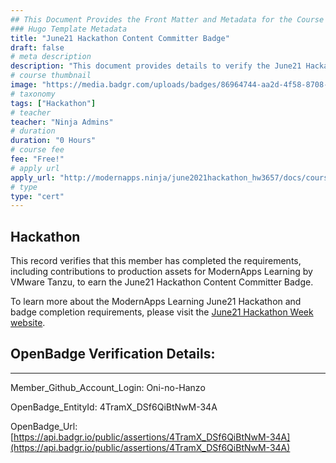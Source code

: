 ```yaml
---
## This Document Provides the Front Matter and Metadata for the Course Information page used in the modernapps.ninja homepage and the member profile page.
### Hugo Template Metadata
title: "June21 Hackathon Content Committer Badge"
draft: false
# meta description
description: "This document provides details to verify the June21 Hackathon Content Committer Badge was awarded by ModernApps Learning by VMware Tanzu"
# course thumbnail
image: "https://media.badgr.com/uploads/badges/86964744-aa2d-4f58-8708-f94cf2f414f7.png"
# taxonomy
tags: ["Hackathon"]
# teacher
teacher: "Ninja Admins"
# duration
duration: "0 Hours"
# course fee
fee: "Free!"
# apply url
apply_url: "http://modernapps.ninja/june2021hackathon_hw3657/docs/courseintroduction/"
# type
type: "cert"
---  
```

  

## Hackathon 

This record verifies that this member has completed the requirements, including contributions to production assets for ModernApps Learning by VMware Tanzu, to earn the June21 Hackathon Content Committer Badge.  

To learn more about the ModernApps Learning June21 Hackathon and badge completion requirements, please visit the [June21 Hackathon Week website](http://modernapps.ninja/june2021hackathon_hw3657/docs/courseintroduction/).

## OpenBadge Verification Details:  
---  
  
   
Member_Github_Account_Login: Oni-no-Hanzo  
   
OpenBadge_EntityId: 4TramX_DSf6QiBtNwM-34A
   
OpenBadge_Url: [https://api.badgr.io/public/assertions/4TramX_DSf6QiBtNwM-34A](https://api.badgr.io/public/assertions/4TramX_DSf6QiBtNwM-34A)
   
